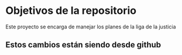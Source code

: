 # Objetivos de la repositorio

Este proyecto se encarga de manejar los planes de la liga de la justicia


## Estos cambios están siendo desde github
